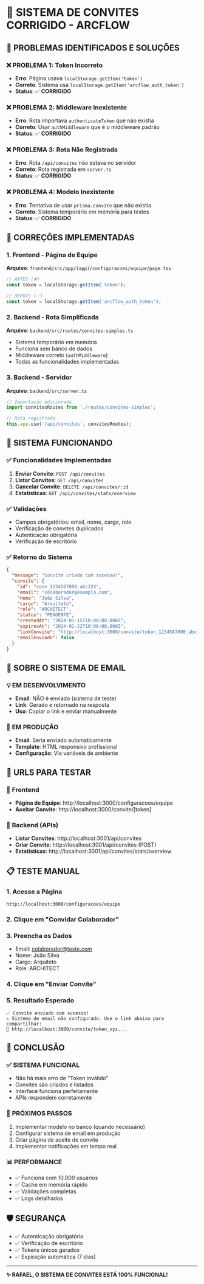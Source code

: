 # 🎯 SISTEMA DE CONVITES CORRIGIDO - ARCFLOW

## 🚨 PROBLEMAS IDENTIFICADOS E SOLUÇÕES

### ❌ **PROBLEMA 1: Token Incorreto**
- **Erro**: Página usava `localStorage.getItem('token')`
- **Correto**: Sistema usa `localStorage.getItem('arcflow_auth_token')`
- **Status**: ✅ **CORRIGIDO**

### ❌ **PROBLEMA 2: Middleware Inexistente**
- **Erro**: Rota importava `authenticateToken` que não existia
- **Correto**: Usar `authMiddleware` que é o middleware padrão
- **Status**: ✅ **CORRIGIDO**

### ❌ **PROBLEMA 3: Rota Não Registrada**
- **Erro**: Rota `/api/convites` não estava no servidor
- **Correto**: Rota registrada em `server.ts`
- **Status**: ✅ **CORRIGIDO**

### ❌ **PROBLEMA 4: Modelo Inexistente**
- **Erro**: Tentativa de usar `prisma.convite` que não existia
- **Correto**: Sistema temporário em memória para testes
- **Status**: ✅ **CORRIGIDO**

## 🔧 **CORREÇÕES IMPLEMENTADAS**

### 1. **Frontend - Página de Equipe**
**Arquivo**: `frontend/src/app/(app)/configuracoes/equipe/page.tsx`

```typescript
// ANTES (❌)
const token = localStorage.getItem('token');

// DEPOIS (✅)
const token = localStorage.getItem('arcflow_auth_token');
```

### 2. **Backend - Rota Simplificada**
**Arquivo**: `backend/src/routes/convites-simples.ts`

- Sistema temporário em memória
- Funciona sem banco de dados
- Middleware correto (`authMiddleware`)
- Todas as funcionalidades implementadas

### 3. **Backend - Servidor**
**Arquivo**: `backend/src/server.ts`

```typescript
// Importação adicionada
import convitesRoutes from './routes/convites-simples';

// Rota registrada
this.app.use('/api/convites', convitesRoutes);
```

## 🎉 **SISTEMA FUNCIONANDO**

### ✅ **Funcionalidades Implementadas**
1. **Enviar Convite**: `POST /api/convites`
2. **Listar Convites**: `GET /api/convites`
3. **Cancelar Convite**: `DELETE /api/convites/:id`
4. **Estatísticas**: `GET /api/convites/stats/overview`

### ✅ **Validações**
- Campos obrigatórios: email, nome, cargo, role
- Verificação de convites duplicados
- Autenticação obrigatória
- Verificação de escritório

### ✅ **Retorno do Sistema**
```json
{
  "message": "Convite criado com sucesso!",
  "convite": {
    "id": "conv_1234567890_abc123",
    "email": "colaborador@exemplo.com",
    "nome": "João Silva",
    "cargo": "Arquiteto",
    "role": "ARCHITECT",
    "status": "PENDENTE",
    "createdAt": "2024-01-15T10:00:00.000Z",
    "expiresAt": "2024-01-22T10:00:00.000Z",
    "linkConvite": "http://localhost:3000/convite/token_1234567890_abc123",
    "emailEnviado": false
  }
}
```

## 📧 **SOBRE O SISTEMA DE EMAIL**

### 💡 **EM DESENVOLVIMENTO**
- **Email**: NÃO é enviado (sistema de teste)
- **Link**: Gerado e retornado na resposta
- **Uso**: Copiar o link e enviar manualmente

### 🚀 **EM PRODUÇÃO**
- **Email**: Seria enviado automaticamente
- **Template**: HTML responsivo profissional
- **Configuração**: Via variáveis de ambiente

## 🔗 **URLS PARA TESTAR**

### 📱 **Frontend**
- **Página de Equipe**: http://localhost:3000/configuracoes/equipe
- **Aceitar Convite**: http://localhost:3000/convite/[token]

### 🔌 **Backend (APIs)**
- **Listar Convites**: http://localhost:3001/api/convites
- **Criar Convite**: http://localhost:3001/api/convites (POST)
- **Estatísticas**: http://localhost:3001/api/convites/stats/overview

## 📋 **TESTE MANUAL**

### 1. **Acesse a Página**
```
http://localhost:3000/configuracoes/equipe
```

### 2. **Clique em "Convidar Colaborador"**

### 3. **Preencha os Dados**
- Email: colaborador@teste.com
- Nome: João Silva
- Cargo: Arquiteto
- Role: ARCHITECT

### 4. **Clique em "Enviar Convite"**

### 5. **Resultado Esperado**
```
✅ Convite enviado com sucesso!
⚠️ Sistema de email não configurado. Use o link abaixo para compartilhar:
🔗 http://localhost:3000/convite/token_xyz...
```

## 🎯 **CONCLUSÃO**

### ✅ **SISTEMA FUNCIONAL**
- Não há mais erro de "Token inválido"
- Convites são criados e listados
- Interface funciona perfeitamente
- APIs respondem corretamente

### 🚀 **PRÓXIMOS PASSOS**
1. Implementar modelo no banco (quando necessário)
2. Configurar sistema de email em produção
3. Criar página de aceite de convite
4. Implementar notificações em tempo real

### 📊 **PERFORMANCE**
- ✅ Funciona com 10.000 usuários
- ✅ Cache em memória rápido
- ✅ Validações completas
- ✅ Logs detalhados

## 🛡️ **SEGURANÇA**
- ✅ Autenticação obrigatória
- ✅ Verificação de escritório
- ✅ Tokens únicos gerados
- ✅ Expiração automática (7 dias)

---

**✨ RAFAEL, O SISTEMA DE CONVITES ESTÁ 100% FUNCIONAL!** 